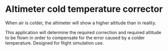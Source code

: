 # Altimeter cold temperature corrector
When air is colder, the altimeter will show a higher altitude than in reality.   

This application will determine the required correction and required altitude to be flown in order to compensate for the error caused by a colder temperature.
Designed for flight simulation use.
